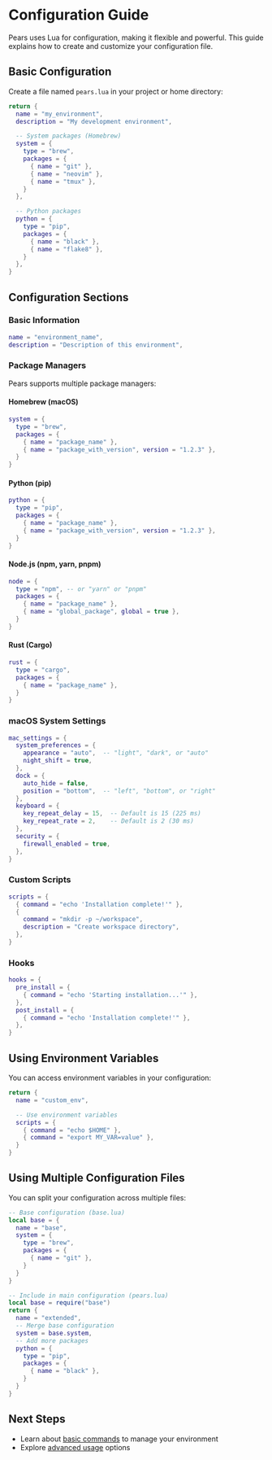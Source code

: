 # Configuration Guide

Pears uses Lua for configuration, making it flexible and powerful. This guide explains how to create and customize your configuration file.

## Basic Configuration

Create a file named `pears.lua` in your project or home directory:

```lua
return {
  name = "my_environment",
  description = "My development environment",

  -- System packages (Homebrew)
  system = {
    type = "brew",
    packages = {
      { name = "git" },
      { name = "neovim" },
      { name = "tmux" },
    }
  },

  -- Python packages
  python = {
    type = "pip",
    packages = {
      { name = "black" },
      { name = "flake8" },
    }
  },
}
```

## Configuration Sections

### Basic Information

```lua
name = "environment_name",
description = "Description of this environment",
```

### Package Managers

Pears supports multiple package managers:

#### Homebrew (macOS)

```lua
system = {
  type = "brew",
  packages = {
    { name = "package_name" },
    { name = "package_with_version", version = "1.2.3" },
  }
}
```

#### Python (pip)

```lua
python = {
  type = "pip",
  packages = {
    { name = "package_name" },
    { name = "package_with_version", version = "1.2.3" },
  }
}
```

#### Node.js (npm, yarn, pnpm)

```lua
node = {
  type = "npm", -- or "yarn" or "pnpm"
  packages = {
    { name = "package_name" },
    { name = "global_package", global = true },
  }
}
```

#### Rust (Cargo)

```lua
rust = {
  type = "cargo",
  packages = {
    { name = "package_name" },
  }
}
```

### macOS System Settings

```lua
mac_settings = {
  system_preferences = {
    appearance = "auto",  -- "light", "dark", or "auto"
    night_shift = true,
  },
  dock = {
    auto_hide = false,
    position = "bottom",  -- "left", "bottom", or "right"
  },
  keyboard = {
    key_repeat_delay = 15,  -- Default is 15 (225 ms)
    key_repeat_rate = 2,    -- Default is 2 (30 ms)
  },
  security = {
    firewall_enabled = true,
  },
}
```

### Custom Scripts

```lua
scripts = {
  { command = "echo 'Installation complete!'" },
  {
    command = "mkdir -p ~/workspace",
    description = "Create workspace directory",
  },
}
```

### Hooks

```lua
hooks = {
  pre_install = {
    { command = "echo 'Starting installation...'" },
  },
  post_install = {
    { command = "echo 'Installation complete!'" },
  },
}
```

## Using Environment Variables

You can access environment variables in your configuration:

```lua
return {
  name = "custom_env",

  -- Use environment variables
  scripts = {
    { command = "echo $HOME" },
    { command = "export MY_VAR=value" },
  }
}
```

## Using Multiple Configuration Files

You can split your configuration across multiple files:

```lua
-- Base configuration (base.lua)
local base = {
  name = "base",
  system = {
    type = "brew",
    packages = {
      { name = "git" },
    }
  }
}

-- Include in main configuration (pears.lua)
local base = require("base")
return {
  name = "extended",
  -- Merge base configuration
  system = base.system,
  -- Add more packages
  python = {
    type = "pip",
    packages = {
      { name = "black" },
    }
  }
}
```

## Next Steps

- Learn about [basic commands](./basic-commands.md) to manage your environment
- Explore [advanced usage](./advanced-usage.md) options
